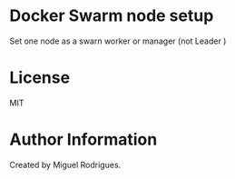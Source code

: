 # Docker Swarm node setup
Set one node as a swarn worker or manager (not Leader )

# License

MIT

# Author Information

Created by Miguel Rodrigues.
